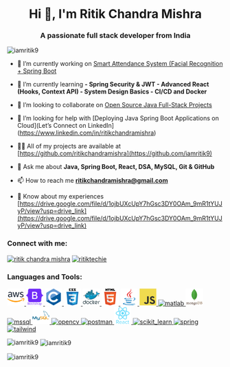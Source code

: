 <h1 align="center">Hi 👋, I'm Ritik Chandra Mishra</h1>
<h3 align="center">A passionate full stack developer from India</h3>



<p align="left"> <img src="https://komarev.com/ghpvc/?username=iamritik9&label=Profile%20views&color=0e75b6&style=flat" alt="iamritik9" /> </p>

- 🔭 I’m currently working on [Smart Attendance System (Facial Recognition + Spring Boot](https://github.com/iamritik9/smart-attendance-systems-frontend.git)

- 🌱 I’m currently learning **- Spring Security & JWT - Advanced React (Hooks, Context API) - System Design Basics - CI/CD and Docker**

- 👯 I’m looking to collaborate on [Open Source Java Full-Stack Projects](https://www.linkedin.com/in/ritikchandramishra)

- 🤝 I’m looking for help with [Deploying Java Spring Boot Applications on Cloud](Let’s Connect on LinkedIn](https://www.linkedin.com/in/ritikchandramishra)

- 👨‍💻 All of my projects are available at [https://github.com/ritikchandramishra](https://github.com/iamritik9)

- 💬 Ask me about **Java, Spring Boot, React, DSA, MySQL, Git & GitHub**

- 📫 How to reach me **ritikchandramishra@gmail.com**

- 📄 Know about my experiences [https://drive.google.com/file/d/1ojbUXcUpY7hGsc3DY0OAm_9mR1tYUJyP/view?usp=drive_link](https://drive.google.com/file/d/1ojbUXcUpY7hGsc3DY0OAm_9mR1tYUJyP/view?usp=drive_link)

<h3 align="left">Connect with me:</h3>
<p align="left">
<a href="https://linkedin.com/in/ritik chandra mishra" target="blank"><img align="center" src="https://raw.githubusercontent.com/rahuldkjain/github-profile-readme-generator/master/src/images/icons/Social/linked-in-alt.svg" alt="ritik chandra mishra" height="30" width="40" /></a>
<a href="https://www.leetcode.com/ritiktechie" target="blank"><img align="center" src="https://raw.githubusercontent.com/rahuldkjain/github-profile-readme-generator/master/src/images/icons/Social/leet-code.svg" alt="ritiktechie" height="30" width="40" /></a>
</p>

<h3 align="left">Languages and Tools:</h3>
<p align="left"> <a href="https://aws.amazon.com" target="_blank" rel="noreferrer"> <img src="https://raw.githubusercontent.com/devicons/devicon/master/icons/amazonwebservices/amazonwebservices-original-wordmark.svg" alt="aws" width="40" height="40"/> </a> <a href="https://getbootstrap.com" target="_blank" rel="noreferrer"> <img src="https://raw.githubusercontent.com/devicons/devicon/master/icons/bootstrap/bootstrap-plain-wordmark.svg" alt="bootstrap" width="40" height="40"/> </a> <a href="https://www.cprogramming.com/" target="_blank" rel="noreferrer"> <img src="https://raw.githubusercontent.com/devicons/devicon/master/icons/c/c-original.svg" alt="c" width="40" height="40"/> </a> <a href="https://www.w3schools.com/css/" target="_blank" rel="noreferrer"> <img src="https://raw.githubusercontent.com/devicons/devicon/master/icons/css3/css3-original-wordmark.svg" alt="css3" width="40" height="40"/> </a> <a href="https://www.docker.com/" target="_blank" rel="noreferrer"> <img src="https://raw.githubusercontent.com/devicons/devicon/master/icons/docker/docker-original-wordmark.svg" alt="docker" width="40" height="40"/> </a> <a href="https://www.w3.org/html/" target="_blank" rel="noreferrer"> <img src="https://raw.githubusercontent.com/devicons/devicon/master/icons/html5/html5-original-wordmark.svg" alt="html5" width="40" height="40"/> </a> <a href="https://www.java.com" target="_blank" rel="noreferrer"> <img src="https://raw.githubusercontent.com/devicons/devicon/master/icons/java/java-original.svg" alt="java" width="40" height="40"/> </a> <a href="https://developer.mozilla.org/en-US/docs/Web/JavaScript" target="_blank" rel="noreferrer"> <img src="https://raw.githubusercontent.com/devicons/devicon/master/icons/javascript/javascript-original.svg" alt="javascript" width="40" height="40"/> </a> <a href="https://www.mathworks.com/" target="_blank" rel="noreferrer"> <img src="https://upload.wikimedia.org/wikipedia/commons/2/21/Matlab_Logo.png" alt="matlab" width="40" height="40"/> </a> <a href="https://www.mongodb.com/" target="_blank" rel="noreferrer"> <img src="https://raw.githubusercontent.com/devicons/devicon/master/icons/mongodb/mongodb-original-wordmark.svg" alt="mongodb" width="40" height="40"/> </a> <a href="https://www.microsoft.com/en-us/sql-server" target="_blank" rel="noreferrer"> <img src="https://www.svgrepo.com/show/303229/microsoft-sql-server-logo.svg" alt="mssql" width="40" height="40"/> </a> <a href="https://www.mysql.com/" target="_blank" rel="noreferrer"> <img src="https://raw.githubusercontent.com/devicons/devicon/master/icons/mysql/mysql-original-wordmark.svg" alt="mysql" width="40" height="40"/> </a> <a href="https://opencv.org/" target="_blank" rel="noreferrer"> <img src="https://www.vectorlogo.zone/logos/opencv/opencv-icon.svg" alt="opencv" width="40" height="40"/> </a> <a href="https://postman.com" target="_blank" rel="noreferrer"> <img src="https://www.vectorlogo.zone/logos/getpostman/getpostman-icon.svg" alt="postman" width="40" height="40"/> </a> <a href="https://reactjs.org/" target="_blank" rel="noreferrer"> <img src="https://raw.githubusercontent.com/devicons/devicon/master/icons/react/react-original-wordmark.svg" alt="react" width="40" height="40"/> </a> <a href="https://scikit-learn.org/" target="_blank" rel="noreferrer"> <img src="https://upload.wikimedia.org/wikipedia/commons/0/05/Scikit_learn_logo_small.svg" alt="scikit_learn" width="40" height="40"/> </a> <a href="https://spring.io/" target="_blank" rel="noreferrer"> <img src="https://www.vectorlogo.zone/logos/springio/springio-icon.svg" alt="spring" width="40" height="40"/> </a> <a href="https://tailwindcss.com/" target="_blank" rel="noreferrer"> <img src="https://www.vectorlogo.zone/logos/tailwindcss/tailwindcss-icon.svg" alt="tailwind" width="40" height="40"/> </a> </p>

<p><img align="left" src="https://github-readme-stats.vercel.app/api/top-langs?username=iamritik9&show_icons=true&locale=en&layout=compact" alt="iamritik9" /></p>

<p>&nbsp;<img align="center" src="https://github-readme-stats.vercel.app/api?username=iamritik9&show_icons=true&locale=en" alt="iamritik9" /></p>

<p><img align="center" src="https://github-readme-streak-stats.herokuapp.com/?user=iamritik9&" alt="iamritik9" /></p>
